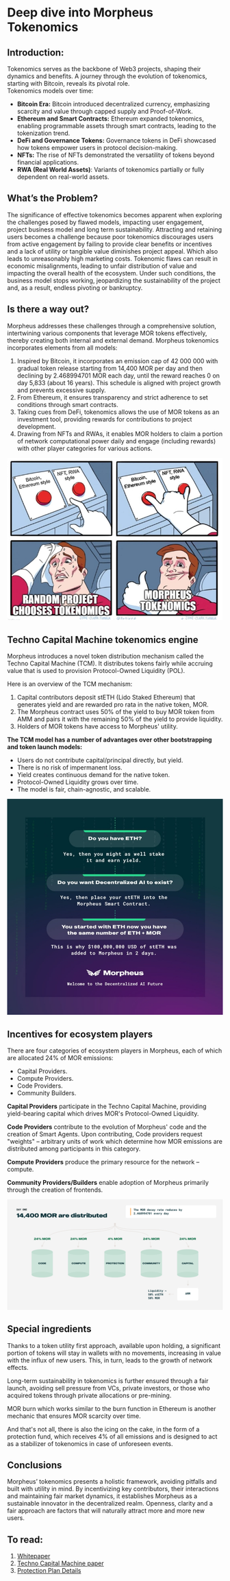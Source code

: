 # Deep dive into Morpheus Tokenomics
## Introduction:
Tokenomics serves as the backbone of Web3 projects, shaping their dynamics and benefits. A journey through the evolution of tokenomics, starting with Bitcoin, reveals its pivotal role.  
Tokenomics models over time:
- **Bitcoin Era:** Bitcoin introduced decentralized currency, emphasizing scarcity and value through capped supply and Proof-of-Work.
- **Ethereum and Smart Contracts:** Ethereum expanded tokenomics, enabling programmable assets through smart contracts, leading to the tokenization trend.
- **DeFi and Governance Tokens:** Governance tokens in DeFi showcased how tokens empower users in protocol decision-making.
- **NFTs:** The rise of NFTs demonstrated the versatility of tokens beyond financial applications.
- **RWA (Real World Assets)**: Variants of tokenomics partially or fully dependent on real-world assets.

## What’s the Problem?
The significance of effective tokenomics becomes apparent when exploring the challenges posed by flawed models, impacting user engagement, project business model and long term sustainability.
Attracting and retaining users becomes a challenge because poor tokenomics discourages users from active engagement by failing to provide clear benefits or incentives and a lack of utility or tangible value diminishes project appeal. Which also leads to unreasonably high marketing costs.
Tokenomic flaws can result in economic misalignments, leading to unfair distribution of value and impacting the overall health of the ecosystem. Under such conditions, the business model stops working, jeopardizing the sustainability of the project and, as a result, endless pivoting or bankruptcy.

## Is there a way out?
Morpheus addresses these challenges through a comprehensive solution, intertwining various components that leverage MOR tokens effectively, thereby creating both internal and external demand. 
Morpheus tokenomics incorporates elements from all models: 
1. Inspired by Bitcoin, it incorporates an emission cap of 42 000 000 with gradual token release starting from 14,400 MOR per day and then declining by 2.468994701 MOR each day, until the reward reaches 0 on day 5,833 (about 16 years). This schedule is aligned with project growth and prevents excessive supply.
2. From Ethereum, it ensures transparency and strict adherence to set conditions through smart contracts.
3. Taking cues from DeFi, tokenomics allows the use of MOR tokens as an investment tool, providing rewards for contributions to project development.
4. Drawing from NFTs and RWAs, it enables MOR holders to claim a portion of network computational power daily and engage (including rewards) with other player categories for various actions.

 ![meme](https://github.com/antonbosss/fantastic-bassoon/blob/main/tokenomics-doc/meme-tokenomics1.jpg) 

## Techno Capital Machine tokenomics engine
Morpheus introduces a novel token distribution mechanism called the Techno Capital Machine (TCM). It distributes tokens fairly while accruing value that is used to provision Protocol-Owned Liquidity (POL).

Here is an overview of the TCM mechanism:
1. Capital contributors deposit stETH (Lido Staked Ethereum) that generates yield and are rewarded pro rata in the native token, MOR.
2. The Morpheus contract uses 50% of the yield to buy MOR token from AMM and pairs it with the remaining 50% of the yield to provide liquidity.
3. Holders of MOR tokens have access to Morpheus' utility.  

**The TCM model has a number of advantages over other bootstrapping and token launch models:**
- Users do not contribute capital/principal directly, but yield.
- There is no risk of impermanent loss.
- Yield creates continuous demand for the native token.
- Protocol-Owned Liquidity grows over time.
- The model is fair, chain-agnostic, and scalable.

![TCM](https://github.com/antonbosss/fantastic-bassoon/blob/main/tokenomics-doc/TCM-tokenomics.jpg)

## Incentives for ecosystem players 
There are four categories of ecosystem players in Morpheus, each of which are allocated 24% of MOR emissions:
- Capital Providers.
- Compute Providers.
- Code Providers.
- Community Builders.

**Capital Providers** participate in the Techno Capital Machine, providing yield-bearing capital which drives MOR's Protocol-Owned Liquidity.

**Code Providers** contribute to the evolution of Morpheus' code and the creation of Smart Agents. Upon contributing, Code providers request "weights" – arbitrary units of work which determine how MOR emissions are distributed among participants in this category.

**Compute Providers** produce the primary resource for the network – compute.

**Community Providers/Builders** enable adoption of Morpheus primarily through the creation of frontends.

![tknmcs](https://github.com/antonbosss/fantastic-bassoon/blob/main/tokenomics-doc/tkenmcs.png)

## Special ingredients 
Thanks to a token utility first approach, available upon holding, a significant portion of tokens will stay in wallets with no movements, increasing in value with the influx of new users. This, in turn, leads to the growth of network effects.

Long-term sustainability in tokenomics is further ensured through a fair launch, avoiding sell pressure from VCs, private investors, or those who acquired tokens through private allocations or pre-mining.

MOR burn which works similar to the burn function in Ethereum is another mechanic that ensures MOR scarcity over time.

And that's not all, there is also the icing on the cake, in the form of a protection fund, which receives 4% of all emissions and is designed to act as a stabilizer of tokenomics in case of unforeseen events.

## Conclusions
Morpheus’ tokenomics presents a holistic framework, avoiding pitfalls and built with utility in mind. By incentivizing key contributors, their interactions and maintaining fair market dynamics, it establishes Morpheus as a sustainable innovator in the decentralized realm. Openness, clarity and a fair approach are factors that will naturally attract more and more new users.

## To read:
1. [Whitepaper](https://github.com/MorpheusAIs/Docs/blob/main/!KEYDOCS%20README%20FIRST!/WhitePaper.md) 
2. [Techno Capital Machine paper](https://github.com/MorpheusAIs/Docs/blob/main/!KEYDOCS%20README%20FIRST!/TechnoCapitalMachineTCM.md)
3. [Protection Plan Details](https://github.com/MorpheusAIs/Docs/blob/main/!KEYDOCS%20README%20FIRST!/Protection%20Fund%20Details.md)
 


